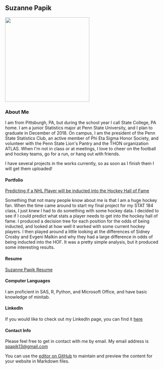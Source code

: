 ## Suzanne Papik


<img src="https://github.com/smpapik/smpapik.github.io/blob/master/SP.PNG?raw=true" width="275">

### About Me
I am from Pittsburgh, PA, but during the school year I call State College, PA home. I am a junior Statistics major at Penn State University, and I plan to graduate in December of 2018. On campus, I am the president of the Penn State Statistics Club, an active member of Phi Eta Sigma Honor Society, and volunteer with the Penn State Lion's Pantry and the THON organization ATLAS. When I'm not in class or at meetings, I love to cheer on the football and hockey teams, go for a run, or hang out with friends.

I have several projects in the works currently, so as soon as I finish them I will get them uploaded!

#### Portfolio

[Predicting if a NHL Player will be inducted into the Hockey Hall of Fame](https://smpapik.github.io/FinalProject184/FinalMarkdown) 

Something that not many people know about me is that I am a huge hockey fan. When the time came around to start my final project for my STAT 184 class, I just knew I had to do something with some hockey data. I decided to see if I could predict what stats a player needs to get into the hockey hall of fame. I produced a decision tree for each position for the odds of being inducted, and looked at how well it worked with some current hockey players. I then played around a little looking at the differences of Sidney Crosby and Evgeni Malkin and why they had a large difference in odds of being inducted into the HOF. It was a pretty simple analysis, but it produced some interesting results.

#### Resume
[Suzanne Papik Resume](https://smpapik.github.io/SuzannePapik.pdf)

#### Computer Languages
I am proficient in SAS, R, Python, and Microsoft Office, and have basic knowledge of minitab.

#### LinkedIn
If you would like to check out my LinkedIn page, you can find it [here](https://www.linkedin.com/in/suzanne-papik-6958a9125/)

#### Contact Info
Please feel free to get in contact with me by email. My email address is spapik13@gmail.com

You can use the [editor on GitHub](https://github.com/smpapik/smpapik.github.io/edit/master/README.md) to maintain and preview the content for your website in Markdown files.

